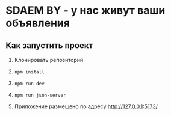 # SDAEM BY - у нас живут ваши объявления

## Как запустить проект
1. Клонировать репозиторий
2.     npm install
3.     npm run dev
4.     npm run json-server
5. Приложение размещено по адресу http://127.0.0.1:5173/ 